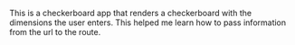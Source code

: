 This is a checkerboard app that renders a checkerboard with the dimensions the user enters. This helped me learn how to pass information from the url to the route.
